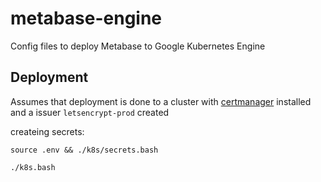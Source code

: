 # metabase-engine

Config files to deploy Metabase to Google Kubernetes Engine

## Deployment

Assumes that deployment is done to a cluster with [certmanager](http://docs.cert-manager.io) installed
and a issuer `letsencrypt-prod` created

createing secrets:

```
source .env && ./k8s/secrets.bash
```

```shell
./k8s.bash
```
